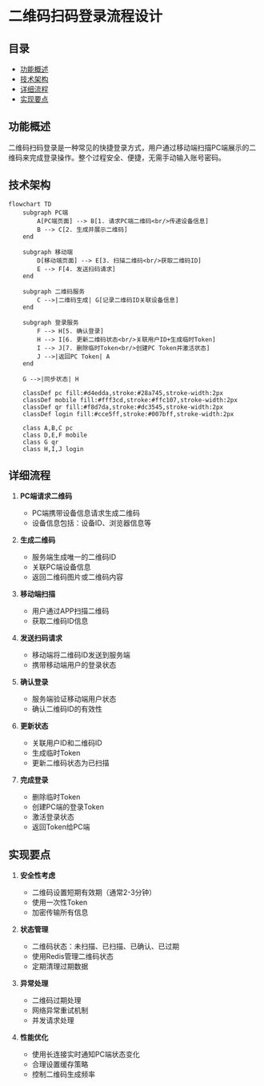 # 二维码扫码登录流程设计

## 目录
- [功能概述](#功能概述)
- [技术架构](#技术架构)
- [详细流程](#详细流程)
- [实现要点](#实现要点)

## 功能概述
二维码扫码登录是一种常见的快捷登录方式，用户通过移动端扫描PC端展示的二维码来完成登录操作。整个过程安全、便捷，无需手动输入账号密码。

## 技术架构

```mermaid
flowchart TD
    subgraph PC端
        A[PC端页面] --> B[1. 请求PC端二维码<br/>传递设备信息]
        B --> C[2. 生成并展示二维码]
    end

    subgraph 移动端
        D[移动端页面] --> E[3. 扫描二维码<br/>获取二维码ID]
        E --> F[4. 发送扫码请求]
    end

    subgraph 二维码服务
        C -->|二维码生成| G[记录二维码ID关联设备信息]
    end

    subgraph 登录服务
        F --> H[5. 确认登录]
        H --> I[6. 更新二维码状态<br/>关联用户ID+生成临时Token]
        I --> J[7. 删除临时Token<br/>创建PC Token并激活状态]
        J -->|返回PC Token| A
    end

    G -->|同步状态| H

    classDef pc fill:#d4edda,stroke:#28a745,stroke-width:2px
    classDef mobile fill:#fff3cd,stroke:#ffc107,stroke-width:2px
    classDef qr fill:#f8d7da,stroke:#dc3545,stroke-width:2px
    classDef login fill:#cce5ff,stroke:#007bff,stroke-width:2px

    class A,B,C pc
    class D,E,F mobile
    class G qr
    class H,I,J login
```

## 详细流程

1. **PC端请求二维码**
   - PC端携带设备信息请求生成二维码
   - 设备信息包括：设备ID、浏览器信息等

2. **生成二维码**
   - 服务端生成唯一的二维码ID
   - 关联PC端设备信息
   - 返回二维码图片或二维码内容

3. **移动端扫描**
   - 用户通过APP扫描二维码
   - 获取二维码ID信息

4. **发送扫码请求**
   - 移动端将二维码ID发送到服务端
   - 携带移动端用户的登录状态

5. **确认登录**
   - 服务端验证移动端用户状态
   - 确认二维码ID的有效性

6. **更新状态**
   - 关联用户ID和二维码ID
   - 生成临时Token
   - 更新二维码状态为已扫描

7. **完成登录**
   - 删除临时Token
   - 创建PC端的登录Token
   - 激活登录状态
   - 返回Token给PC端

## 实现要点

1. **安全性考虑**
   - 二维码设置短期有效期（通常2-3分钟）
   - 使用一次性Token
   - 加密传输所有信息

2. **状态管理**
   - 二维码状态：未扫描、已扫描、已确认、已过期
   - 使用Redis管理二维码状态
   - 定期清理过期数据

3. **异常处理**
   - 二维码过期处理
   - 网络异常重试机制
   - 并发请求处理

4. **性能优化**
   - 使用长连接实时通知PC端状态变化
   - 合理设置缓存策略
   - 控制二维码生成频率 